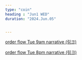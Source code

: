 ```yaml
---
type: "coin"
heading : "Jun1 WED"
duration: "2024.Jun.05"


---
```

 


[order flow Tue 9am narrative (링크)](/todo/images/order-flow-2024-06-05-9AM.png)

[order flow Tue 8pm narrative (링크)](/todo/images/order-flow-2024-06-05-8PM.png)